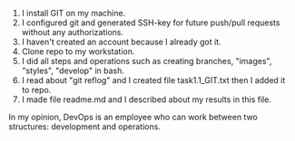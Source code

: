 1. I install GIT on my machine.
2. I configured git and generated SSH-key for future  push/pull requests without any authorizations.
3. I haven't created an account because I already got it.
4. Clone repo to my workstation.
5. I did all steps and operations such as creating branches, "images", "styles", "develop" in bash.
6. I read about "git reflog" and I created file task1.1_GIT.txt then I added it to repo.
7. I made file readme.md and I described about my results in this file.    




In my opinion, DevOps is an employee who can work
between two structures: development and operations.

